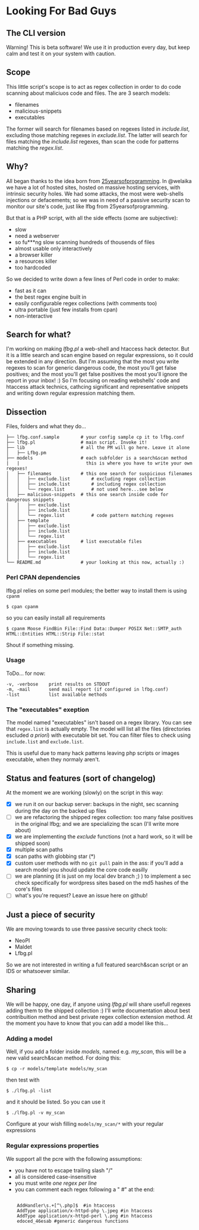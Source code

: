 # Looking For Bad Guys

## The CLI version

Warning! This is beta software!
We use it in production every day, but keep calm and test it on your
system with caution.

## Scope

This little script's scope is to act as regex collection in order to do
code scanning about maliciuos code and files.
The are 3 search models:

* filenames
* malicious-snippets
* executables

The former will search for filenames based on regexes listed in _include.list_,
excluding those matching regexes in _exclude.list_. The latter will search for
files matching the _include.list_ regexes, than scan the code for patterns
matching the _regex.list_.

## Why?

All began thanks to the idea born from [25yearsofprogramming](http://25yearsofprogramming.com/php/findmaliciouscode.htm).
In @welaika we have a lot of hosted sites, hosted on massive hosting services,
with intrinsic security holes. We had some attacks, the most were web-shells
injections or defacements; so we was in need of a passive security scan to monitor
our site's code, just like lfbg from 25yearsofprogramming.

But that is a PHP script, with all the side effects (some are subjective):

* slow
* need a webserver
* so fu***ng slow scanning hundreds of thousends of files
* almost usable only interactively
* a browser killer
* a resources killer
* too hardcoded

So we decided to write down a few lines of Perl code in order to make:

* fast as it can
* the best regex engine built in
* easily configurable regex collections (with comments too)
* ultra portable (just few installs from cpan)
* non-interactive

## Search for what?

I'm working on making _lfbg.pl_ a web-shell and htaccess hack detector. But it
is a little search and scan engine based on regular expressions, so it could
be extended in any direction.
But I'm assuming that the most you write regexes to scan for generic dangerous
code, the most you'll get false positives; and the most you'll get false positives
the most you'll ignore the report in your inbox! :)
So I'm focusing on reading webshells' code and htaccess attack technics, cathcing
significant and representative snippets and writing down regular expression
matching them.

## Dissection

Files, folders and what they do...

    ├── lfbg.conf.sample        # your config sample cp it to lfbg.conf
    ├── lfbg.pl                 # main script. Invoke it!
    ├── lib                     # all the PM will go here. Leave it alone
    │   ├── Lfbg.pm
    ├── models                  # each subfolder is a search&scan method
    |   |                         this is where you have to write your own regexes!
    │   ├── filenames           # this one search for suspicious filenames
    │   │   ├── exclude.list        # excluding regex collection
    │   │   ├── include.list        # including regex collection
    │   │   └── regex.list          # not used here...see below
    │   ├── malicious-snippets  # this one search inside code for dangerous snippets
    │   │   ├── exclude.list
    │   │   ├── include.list
    │   │   └── regex.list          # code pattern matching regexes
    │   ├── template
    │   │   ├── exclude.list
    │   │   ├── include.list
    │   │   └── regex.list
    │   ├── executables         # list executable files
    │   │   ├── exclude.list
    │   │   ├── include.list
    │   │   └── regex.list
    └── README.md               # your looking at this now, actually :)

### Perl CPAN dependencies

lfbg.pl relies on some perl modules; the better way to install them is using `cpanm`

    $ cpan cpanm

so you can easily install all requirements

    $ cpanm Moose FindBin File::Find Data::Dumper POSIX Net::SMTP_auth HTML::Entities HTML::Strip File::stat

Shout if something missing.

### Usage

ToDo... for now:

    -v, -verbose    print results on STDOUT
    -m, -mail       send mail report (if configured in lfbg.conf)
    -list           list available methods

### The "executables" exeption

The model named "executables" isn't based on a regex library. You can see that `regex.list`
is actually empty. The model will list all the files (directories escluded _a priori_)
with executable bit set. You can filter files to check using `include.list` and `exclude.list`.

This is useful due to many hack patterns leaving php scripts or images executable, when they
normaly aren't.

## Status and features (sort of changelog)

At the moment we are working (slowly) on the script in this way:

- [x] we run it on our backup server: backups in the night, sec scanning during the
day on the backed up files
- [ ] we are refactoring the shipped regex collection: too many false positives in
the original lfbg; and we are specializing the scan (I'll write more about)
- [x] we are implementing the _exclude_ functions (not a hard work, so it will be
shipped soon)
- [x] multiple scan paths
- [x] scan paths with globbing star (*)
- [x] custom user methods with no ```git pull``` pain in the ass: if you'll add a search
model you should update the core code easilly
- [ ] we are planning (it is just on my local dev branch ;) ) to implement a sec
check specifically for wordpress sites based on the md5 hashes of the core's files
- [ ] what's you're request? Leave an issue here on github!

## Just a piece of security

We are moving towards to use three passive security check tools:

* NeoPI
* Maldet
* Lfbg.pl

So we are not interested in writing a full featured search&scan script or an
IDS or whatsoever similar.

## Sharing

We will be happy, one day, if anyone using _lfbg.pl_ will share usefull regexes
adding them to the shipped collection :)
I'll write documentation about best contribuition method and best private regex
collection extension method. At the moment you have to know that you can add a
model like this...

### Adding a model

Well, if you add a folder inside _models_, named e.g. _my_scan_, this will be a
new valid search&scan method. For doing this:

    $ cp -r models/template models/my_scan

then test with

    $ ./lfbg.pl -list

and it should be listed. So you can use it

    $ ./lfbg.pl -v my_scan

Configure at your wish filling ```models/my_scan/*``` with your regular expressions

### Regular expressions properties

We support all the pcre with the following assumptions:

* you have not to escape trailing slash "/"
* all is considered case-insensitive
* you must write *one regex per line*
* you can comment each regex following a " #" at the end:


```

    AddHandler\s.+[^\.php]$  #in htaccess
    AddType application/x-httpd-php \.jpeg #in htaccess
    AddType application/x-httpd-perl \.png #in htaccess
    edoced_46esab #generic dangerous functions

```
